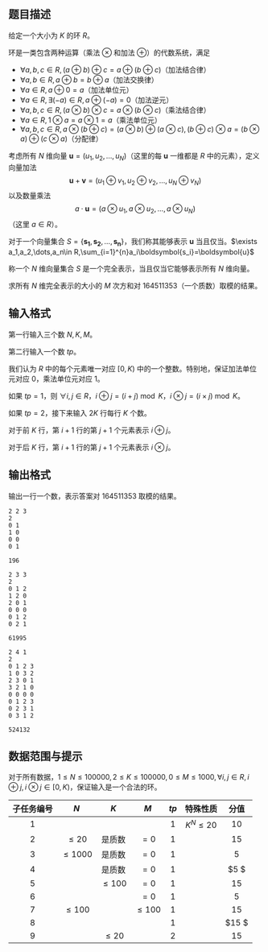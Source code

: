 ## 题目描述

给定一个大小为 $K$ 的环 $R$。

环是一类包含两种运算（乘法 $⊗$ 和加法 $⊕$）的代数系统，满足

- $\forall a,b,c\in R,(a\oplus b)\oplus c=a\oplus (b\oplus c)$（加法结合律）
- $\forall a,b\in R,a\oplus b=b\oplus a$（加法交换律）
- $\forall a\in R,a\oplus 0=a$（加法单位元）
- $\forall a\in R,\exists (-a)\in R,a\oplus (-a)=0$（加法逆元）
- $\forall a,b,c\in R,(a\otimes b)\otimes c=a\otimes(b\otimes c)$（乘法结合律）
- $\forall a\in R,1\otimes a=a\otimes 1=a$（乘法单位元）
- $\forall a,b,c\in R,a\otimes(b\oplus c)=(a\otimes b)\oplus (a\otimes c),(b\oplus c)\otimes a=(b\otimes a)\oplus (c\otimes a)$（分配律）

考虑所有 $N$ 维向量 $\boldsymbol u=(u_1,u_2,…,u_N)$（这里的每 $\boldsymbol u$ 一维都是 $R$ 中的元素），定义向量加法
$$
\boldsymbol{u}+\boldsymbol{v}=(u_1\oplus v_1,u_2\oplus v_2,\dots,u_N\oplus v_N)
$$
以及数量乘法
$$
a\cdot \boldsymbol{u}=(a\otimes u_1,a\otimes u_2,\dots,a\otimes u_N)
$$
（这里 $a∈R$）。

对于一个向量集合 $S=\{\boldsymbol{s_1},\boldsymbol{s_2},\dots,\boldsymbol{s_n}\}$，我们称其能够表示 $\boldsymbol u$ 当且仅当。$\exists a_1,a_2,\dots,a_n\in R,\sum_{i=1}^{n}a_i\boldsymbol{s_i}=\boldsymbol{u}$

称一个 $N$ 维向量集合 $S$ 是一个完全表示，当且仅当它能够表示所有 $N$ 维向量。

求所有 $N$ 维完全表示的大小的 $M$ 次方和对 $164511353$（一个质数）取模的结果。



## 输入格式

第一行输入三个数 $N,K,M$。

第二行输入一个数 $tp$。

我们认为 $R$ 中的每个元素唯一对应 $[0,K)$ 中的一个整数。特别地，保证加法单位元对应 $0$，乘法单位元对应 $1$。

如果 $tp=1$，则 $∀i,j∈R$，$i⊕j=(i+j)\bmod K$，$i\otimes j=(i\times j)\bmod K$。

如果 $tp=2$，接下来输入 $2K$ 行每行 $K$ 个数。

对于前 $K$ 行，第 $i+1$ 行的第 $j+1$ 个元素表示 $i⊕j$。

对于后 $K$ 行，第 $i+1$ 行的第 $j+1$ 个元素表示 $i⊗j$。




## 输出格式

输出一行一个数，表示答案对 $164511353$ 取模的结果。

```input1
2 2 3
2
0 1
1 0
0 0
0 1
```

```output1
196
```

```input2
2 3 3
2
0 1 2
1 2 0
2 0 1
0 0 0
0 1 2
0 2 1
```

```output2
61995
```

```input3
2 4 1
2
0 1 2 3
1 0 3 2
2 3 0 1
3 2 1 0
0 0 0 0
0 1 2 3
0 2 3 1
0 3 1 2
```

```output3
524132
```

## 数据范围与提示

对于所有数据，$1≤N≤100000,2≤K≤100000,0≤M≤1000,∀i,j∈R,i⊕j,i⊗j∈[0,K)$，保证输入是一个合法的环。


| 子任务编号 |    $N$     |    $K$    |    $M$    | $tp$ |  特殊性质   | 分值  |
| :--------: | :--------: | :-------: | :-------: | :--: | :---------: | :---: |
|    $1$     |            |           |           | $1$  | $K^N\le 20$ | $10$  |
|    $2$     |  $\le 20$  |  是质数   |   $=0$    | $1$  |             | $15$  |
|    $3$     | $\le 1000$ |  是质数   |   $=0$    | $1$  |             |  $5$  |
|    $4$     |            |  是质数   |   $=0$    | $1$  |             | $5 $  |
|    $5$     |            | $\le 100$ |   $=0$    | $1$  |             | $15$  |
|    $6$     |            |           |   $=0$    | $1$  |             |  $5$  |
|    $7$     | $\le 100$  |           | $\le 100$ | $1$  |             | $15$  |
|    $8$     |            |           |           | $1$  |             | $15 $ |
|    $9$     |            | $\le 20$  |           | $2$  |             | $15$  |




